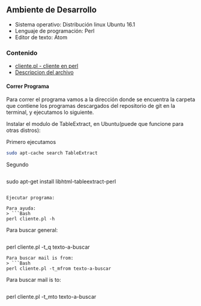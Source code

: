 
## Ambiente de Desarrollo
  - Sistema operativo: Distribución linux Ubuntu 16.1
  - Lenguaje de programación: Perl
  - Editor de texto: Atom



### Contenido
 * [cliente.pl - cliente en perl](cliente.pl)
 * [Descripcion del archivo](README.md)



#### Correr Programa

Para correr el programa vamos a la dirección donde se encuentra la carpeta que contiene los programas descargados del repositorio de git en la terminal, y ejecutamos lo siguiente.

Instalar el modulo de TableExtract, en Ubuntu(puede que funcione para otras distros):

Primero ejecutamos
```bash
sudo apt-cache search TableExtract
```
Segundo
> ```Bash
sudo apt-get install libhtml-tableextract-perl 
```

Ejecutar programa:

Para ayuda:
> ```Bash
perl cliente.pl -h
```
Para buscar general:
> ```Bash
perl cliente.pl -t_q texto-a-buscar
```
Para buscar mail is from:
> ```Bash
perl cliente.pl -t_mfrom texto-a-buscar
```
Para buscar mail is to:
> ```Bash
perl cliente.pl -t_mto texto-a-buscar
```

